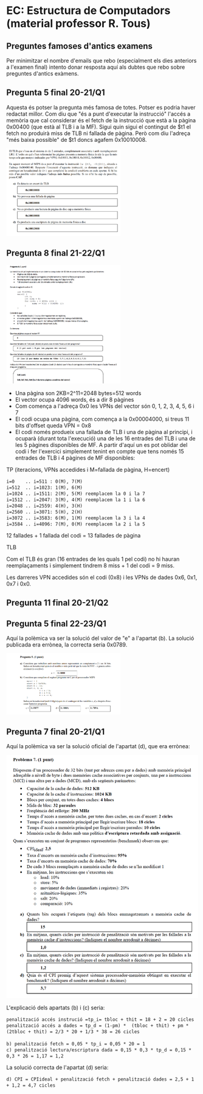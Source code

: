 # EC: Estructura de Computadors (material professor R. Tous)

## Preguntes famoses d'antics examens 

Per minimitzar el nombre d'emails que rebo (especialment els dies anteriors a l'examen final) intento donar resposta aquí als dubtes que rebo sobre preguntes d'antics exàmens. 

## Pregunta 5 final 20-21/Q1

Aquesta és potser la pregunta més famosa de totes. Potser es podria haver redactat millor. Com diu que "és a punt d'executar la instrucció" l'accés a memòria que cal considerar és el fetch de la instrucció que està a la pàgina 0x00400 (que està al TLB i a la MF). Sigui quin sigui el contingut de $t1 el fetch no produirà miss de TLB ni fallada de pàgina. Però com diu l'adreça "més baixa possible" de $t1 doncs agafem 0x10010008. 

<img src="antics_examens/20_21_Q1_final_p5.png"  width="300">


## Pregunta 8 final 21-22/Q1

<img src="antics_examens/21_22_Q1_final_p8.png"  width="300">

- Una pàgina son 2KB=2^11=2048 bytes=512 words
- El vector ocupa 4096 words, és a dir 8 pàgines
- Com comença a l'adreça 0x0 les VPNs del vector són 0, 1, 2, 3, 4, 5, 6 i 7
- El codi ocupa una pàgina, com comença a la 0x00004000, si treus 11 bits d'offset queda VPN = 0x8
- El codi només produeix una fallada de TLB i una de pàgina al principi, i ocuparà (durant tota l'execució) una de les 16 entrades del TLB i una de les 5 pàgines disponibles de MF. A partir d'aquí un es pot oblidar del codi i fer l'exercici simplement tenint en compte que tens només 15 entrades de TLB i 4 pàgines de MF disponibles:

TP (iteracions, VPNs accedides i M=fallada de pàgina, H=encert)

	i=0    .. i=511 : 0(M), 7(M)
	i=512  .. i=1023: 1(M), 6(M)
	i=1024 .. i=1511: 2(M), 5(M) reemplacem la 0 i la 7
	i=1512 .. i=2047: 3(M), 4(M) reemplacem la 1 i la 6
	i=2048 .. i=2559: 4(H), 3(H)
	i=2560 .. i=3071: 5(H), 2(H)
	i=3072 .. i=3583: 6(M), 1(M) reemplacem la 3 i la 4
	i=3584 .. i=4096: 7(M), 0(M) reemplacem la 2 i la 5

12 fallades + 1 fallada del codi = 13 fallades de pàgina

TLB

Com el TLB és gran (16 entrades de les quals 1 pel codi) no hi hauran reemplaçaments i simplement tindrem 8 miss + 1 del codi = 9 miss.

Les darreres VPN accedides són el codi (0x8) i les VPNs de dades 0x6, 0x1, 0x7 i 0x0.

## Pregunta 11 final 20-21/Q2

## Pregunta 5 final 22-23/Q1

Aquí la polèmica va ser la solució del valor de "e" a l'apartat (b). La solució publicada era errònea, la correcta seria 0x0789.

<img src="antics_examens/22_23_Q1_final_p5.png"  width="300">

## Pregunta 7 final 20-21/Q1

Aquí la polèmica va ser la solució oficial de l'apartat (d), que era errònea:

![image](antics_examens/20_21_Q1_final_p7.png)

L'explicació dels apartats (b) i (c) seria:

	penalització accés instrució =tp_i= tbloc + thit = 18 + 2 = 20 cicles
	penalització accés a dades = tp_d = (1-pm) *  (tbloc + thit) + pm * (2tbloc + thit) = 2/3 * 20 + 1/3 * 38 = 26 cicles

	b) penalització fetch = 0,05 * tp_i = 0,05 * 20 = 1
	c) penalització lectura/escriptura dada = 0,15 * 0,3 * tp_d = 0,15 * 0,3 * 26 = 1,17 = 1,2

La solució correcta de l'apartat (d) seria:

	d) CPI = CPIideal + penalització fetch + penalització dades = 2,5 + 1 + 1,2 = 4,7 cicles


